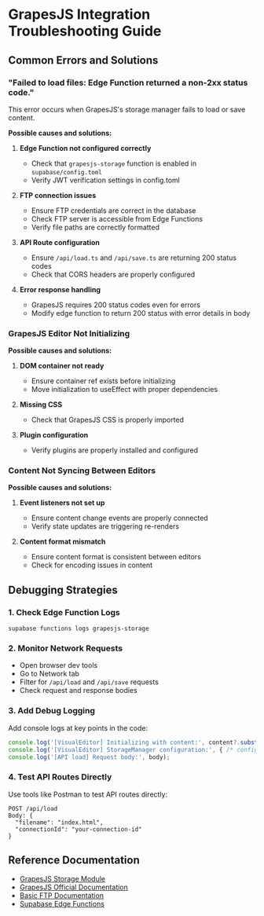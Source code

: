 
# GrapesJS Integration Troubleshooting Guide

## Common Errors and Solutions

### "Failed to load files: Edge Function returned a non-2xx status code."

This error occurs when GrapesJS's storage manager fails to load or save content.

**Possible causes and solutions:**

1. **Edge Function not configured correctly**
   - Check that `grapesjs-storage` function is enabled in `supabase/config.toml`
   - Verify JWT verification settings in config.toml

2. **FTP connection issues**
   - Ensure FTP credentials are correct in the database
   - Check FTP server is accessible from Edge Functions
   - Verify file paths are correctly formatted

3. **API Route configuration**
   - Ensure `/api/load.ts` and `/api/save.ts` are returning 200 status codes
   - Check that CORS headers are properly configured

4. **Error response handling**
   - GrapesJS requires 200 status codes even for errors
   - Modify edge function to return 200 status with error details in body

### GrapesJS Editor Not Initializing

**Possible causes and solutions:**

1. **DOM container not ready**
   - Ensure container ref exists before initializing
   - Move initialization to useEffect with proper dependencies

2. **Missing CSS**
   - Check that GrapesJS CSS is properly imported

3. **Plugin configuration**
   - Verify plugins are properly installed and configured

### Content Not Syncing Between Editors

**Possible causes and solutions:**

1. **Event listeners not set up**
   - Ensure content change events are properly connected
   - Verify state updates are triggering re-renders

2. **Content format mismatch**
   - Ensure content format is consistent between editors
   - Check for encoding issues in content

## Debugging Strategies

### 1. Check Edge Function Logs

```
supabase functions logs grapesjs-storage
```

### 2. Monitor Network Requests

- Open browser dev tools
- Go to Network tab
- Filter for `/api/load` and `/api/save` requests
- Check request and response bodies

### 3. Add Debug Logging

Add console logs at key points in the code:

```javascript
console.log('[VisualEditor] Initializing with content:', content?.substring(0, 100) + '...');
console.log('[VisualEditor] StorageManager configuration:', { /* config */ });
console.log('[API load] Request body:', body);
```

### 4. Test API Routes Directly

Use tools like Postman to test API routes directly:

```
POST /api/load
Body: {
  "filename": "index.html",
  "connectionId": "your-connection-id"
}
```

## Reference Documentation

- [GrapesJS Storage Module](https://grapesjs.com/docs/modules/Storage.html)
- [GrapesJS Official Documentation](https://grapesjs.com/docs/)
- [Basic FTP Documentation](https://github.com/patrickjuchli/basic-ftp)
- [Supabase Edge Functions](https://supabase.com/docs/guides/functions)
